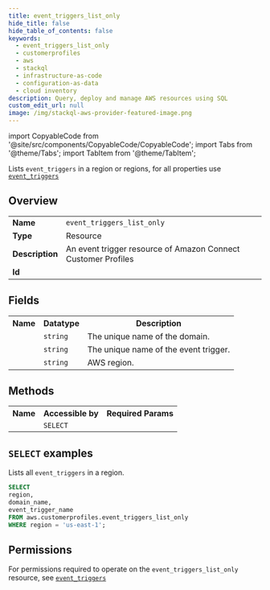 ```yaml
---
title: event_triggers_list_only
hide_title: false
hide_table_of_contents: false
keywords:
  - event_triggers_list_only
  - customerprofiles
  - aws
  - stackql
  - infrastructure-as-code
  - configuration-as-data
  - cloud inventory
description: Query, deploy and manage AWS resources using SQL
custom_edit_url: null
image: /img/stackql-aws-provider-featured-image.png
---
```


import CopyableCode from '@site/src/components/CopyableCode/CopyableCode';
import Tabs from '@theme/Tabs';
import TabItem from '@theme/TabItem';

Lists <code>event_triggers</code> in a region or regions, for all properties use <a href="/services/serviceName/event_triggers/"><code>event_triggers</code></a>

## Overview
<table>
<tbody>
<tr><td><b>Name</b></td><td><code>event_triggers_list_only</code></td></tr>
<tr><td><b>Type</b></td><td>Resource</td></tr>
<tr><td><b>Description</b></td><td>An event trigger resource of Amazon Connect Customer Profiles</td></tr>
<tr><td><b>Id</b></td><td><CopyableCode code="aws.customerprofiles.event_triggers_list_only" /></td></tr>
</tbody>
</table>

## Fields
<table>
<tbody>
<tr><th>Name</th><th>Datatype</th><th>Description</th></tr><tr><td><CopyableCode code="domain_name" /></td><td><code>string</code></td><td>The unique name of the domain.</td></tr>
<tr><td><CopyableCode code="event_trigger_name" /></td><td><code>string</code></td><td>The unique name of the event trigger.</td></tr>
<tr><td><CopyableCode code="region" /></td><td><code>string</code></td><td>AWS region.</td></tr>
</tbody>
</table>

## Methods

<table>
<tbody>
  <tr>
    <th>Name</th>
    <th>Accessible by</th>
    <th>Required Params</th>
  </tr>
  <tr>
    <td><CopyableCode code="list_resources" /></td>
    <td><code>SELECT</code></td>
    <td><CopyableCode code="region" /></td>
  </tr>
</tbody>
</table>

## `SELECT` examples
Lists all <code>event_triggers</code> in a region.
```sql
SELECT
region,
domain_name,
event_trigger_name
FROM aws.customerprofiles.event_triggers_list_only
WHERE region = 'us-east-1';
```


## Permissions

For permissions required to operate on the <code>event_triggers_list_only</code> resource, see <a href="/services/customerprofiles/event_triggers/#permissions"><code>event_triggers</code></a>


